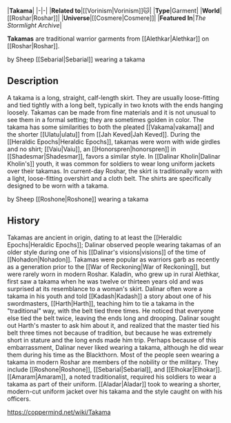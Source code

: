 |**Takama**|
|-|-|
|**Related to**|[[Vorinism\|Vorinism]]🐱︎|
|**Type**|Garment|
|**World**|[[Roshar\|Roshar]]|
|**Universe**|[[Cosmere\|Cosmere]]|
|**Featured In**|*The Stormlight Archive*|

**Takamas** are traditional warrior garments from [[Alethkar\|Alethkar]] on [[Roshar\|Roshar]].

 by  Sheep  [[Sebarial\|Sebarial]] wearing a takama
## Description
A takama is a long, straight, calf-length skirt. They are usually loose-fitting and tied tightly with a long belt, typically in two knots with the ends hanging loosely. Takamas can be made from fine materials and it is not unusual to see them in a formal setting; they are sometimes golden in color. The takama has some similarities to both the pleated [[Vakama\|vakama]] and the shorter [[Ulatu\|ulatu]] from [[Jah Keved\|Jah Keved]].
During the [[Heraldic Epochs\|Heraldic Epochs]], takamas were worn with wide girdles and no shirt; [[Vaiu\|Vaiu]], an [[Honorspren\|honorspren]] in [[Shadesmar\|Shadesmar]], favors a similar style. In [[Dalinar Kholin\|Dalinar Kholin's]] youth, it was common for soldiers to wear long uniform jackets over their takamas. In current-day Roshar, the skirt is traditionally worn with a light, loose-fitting overshirt and a cloth belt. The shirts are specifically designed to be worn with a takama.

 by  Sheep  [[Roshone\|Roshone]] wearing a takama
## History
Takamas are ancient in origin, dating to at least the [[Heraldic Epochs\|Heraldic Epochs]]; Dalinar observed people wearing takamas of an older style during one of his [[Dalinar's visions\|visions]] of the time of [[Nohadon\|Nohadon]].
Takamas were popular as warriors garb as recently as a generation prior to the [[War of Reckoning\|War of Reckoning]], but were rarely worn in modern Roshar. Kaladin, who grew up in rural Alethkar, first saw a takama when he was twelve or thirteen years old and was surprised at its resemblance to a woman's skirt.
Dalinar often wore a takama in his youth and told [[Kadash\|Kadash]] a story about one of his swordmasters, [[Harth\|Harth]], teaching him to tie a takama in the "traditional" way, with the belt tied three times. He noticed that everyone else tied the belt twice, leaving the ends long and drooping. Dalinar sought out Harth's master to ask him about it, and realized that the master tied his belt three times not because of tradition, but because he was extremely short in stature and the long ends made him trip. Perhaps because of this embarrassment, Dalinar never liked wearing a takama, although he did wear them during his time as the Blackthorn.
Most of the people seen wearing a takama in modern Roshar are members of the nobility or the military. They include [[Roshone\|Roshone]], [[Sebarial\|Sebarial]], and [[Elhokar\|Elhokar]]. [[Amaram\|Amaram]], a noted traditionalist, required his soldiers to wear a takama as part of their uniform. [[Aladar\|Aladar]] took to wearing a shorter, modern-cut uniform jacket over his takama and the style caught on with his officers.



https://coppermind.net/wiki/Takama